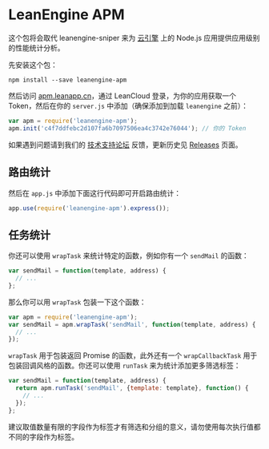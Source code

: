 # LeanEngine APM

这个包将会取代 leanengine-sniper 来为 [云引擎](https://leancloud.cn/docs/leanengine_overview.html) 上的 Node.js 应用提供应用级别的性能统计分析。

先安装这个包：

    npm install --save leanengine-apm

然后访问 [apm.leanapp.cn](https://apm.leanapp.cn)，通过 LeanCloud 登录，为你的应用获取一个 Token，然后在你的 `server.js` 中添加（确保添加到加载 `leanengine` 之前）：

```javascript
var apm = require('leanengine-apm');
apm.init('c4f7ddfebc2d107fa6b7097506ea4c3742e76044'); // 你的 Token
```

如果遇到问题请到我们的 [技术支持论坛](https://forum.leancloud.cn/) 反馈，更新历史见 [Releases](https://github.com/leancloud/leanengine-nodejs-apm/releases/) 页面。

## 路由统计

然后在 `app.js` 中添加下面这行代码即可开启路由统计：

```javascript
app.use(require('leanengine-apm').express());
```

## 任务统计

你还可以使用 `wrapTask` 来统计特定的函数，例如你有一个 `sendMail` 的函数：

```javascript
var sendMail = function(template, address) {
  // ...
};
```

那么你可以用 `wrapTask` 包装一下这个函数：

```javascript
var apm = require('leanengine-apm');
var sendMail = apm.wrapTask('sendMail', function(template, address) {
  // ...
});
```

`wrapTask` 用于包装返回 Promise 的函数，此外还有一个 `wrapCallbackTask` 用于包装回调风格的函数。你还可以使用
`runTask` 来为统计添加更多筛选标签：

```javascript
var sendMail = function(template, address) {
  return apm.runTask('sendMail', {template: template}, function() {
    // ...
  });
};
```

建议取值数量有限的字段作为标签才有筛选和分组的意义，请勿使用每次执行值都不同的字段作为标签。
